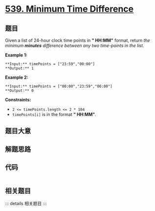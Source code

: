 # [539. Minimum Time Difference](https://leetcode.com/problems/minimum-time-difference)

## 题目

Given a list of 24-hour clock time points in **" HH:MM"** format, return _the
minimum **minutes** difference between any two time-points in the list_.



**Example 1:**

    
    
    **Input:** timePoints = ["23:59","00:00"]
    **Output:** 1
    

**Example 2:**

    
    
    **Input:** timePoints = ["00:00","23:59","00:00"]
    **Output:** 0
    



**Constraints:**

  * `2 <= timePoints.length <= 2 * 104`
  * `timePoints[i]` is in the format **" HH:MM"**.


## 题目大意

## 解题思路

## 代码

```javascript

```

## 相关题目

::: details 相关题目
:::
